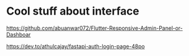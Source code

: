 # Cool stuff about interface

<https://github.com/abuanwar072/Flutter-Responsive-Admin-Panel-or-Dashboar>

<https://dev.to/athulcajay/fastapi-auth-login-page-48po>
